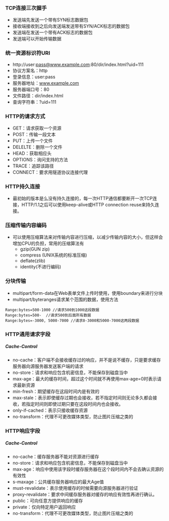 ### TCP连接三次握手
* 发送端先发送一个带有SYN标志数据包
* 接收端接收到之后向发送端发送带有SYN/ACK标志的数据包
* 发送端在发送一个带有ACK标志的数据包
* 发送端可以开始传输数据

### 统一资源标识符URI
* http://user:pass@www.example.com:80/dir/index.html?uid=111
* 协议方案名：http
* 登录信息：user:pass
* 服务器地址：www.example.com
* 服务器端口号：80
* 文件路径：dir/index.html
* 查询字符串：?uid=111

### HTTP的请求方式
* GET：请求获取一个资源
* POST：传输一段文本
* PUT：上传一个文件
* DELELTE：删除一个文件
* HEAD：获取相应头
* OPTIONS：询问支持的方法
* TRACE：追踪该路径
* CONNECT：要求用隧道协议连接代理

### HTTP持久连接
* 最初始的版本是么没有持久连接的，每一次HTTP通信都要断开一次TCP连接，HTTP/1.1之后可以使用keep-alive或HTTP connection reuse来持久连接。

### 压缩传输内容编码
* 可以使用压缩算法来对传输内容进行压缩，以减少传输内容的大小，但这样会增加CPU的负担，常用的压缩算法有
    * gzip(GUN zip)
    * compress (UNIX系统的标准压缩)
    * deflate(zlib)
    * identity(不进行编码)
    
### 分块传输
* multipart/form-data在Web表单文件上传时使用，使用boundary来进行分块
* multipart/byteranges请求某个范围的数据，使用方法
```
Range:bytes=500-1000 //请求500到1000这段数据
Range:bytes=500-  //请求500到后面所有数据
Range:bytes=-3000, 5000-7000 //请求0-3000和5000-7000这两段数据
```

### HTTP通用请求字段

##### Cache-Control
* no-cache：客户端不会接收缓存过的响应，并不是说不缓存，只是要求缓存服务器向源服务器发送客户端的请求
* no-store：请求和响应包含机密信息，不能保存到磁盘当中
* max-age：最大的缓存时间，超过这个时间就不再使用max-age=0时表示请求最新资源
* min-fresh：期望缓存在这段时间内是有效的
* max-stale：表示即使缓存过期也会接收，若不指定时间则无论多久都会接收，若指定时间则即使过期只要在这段时间内也会接收。
* only-if-cached：表示只接收缓存资源
* no-transform：代理不可更改媒体类型，防止图片压缩之类的

### HTTP响应字段

##### Cache-Control
* no-cache：缓存服务器不能对资源进行缓存
* no-store：请求和响应包含机密信息，不能保存到磁盘当中
* max-age：响应中使用该字段时缓存服务器在这个段时间内不会去确认资源的有效性
* s-maxage：公共缓存服务器响应的最大Age值
* must-revalidate：表示使用缓存的时候需要向源服务器进行验证
* proxy-revalidate：要求中间缓存服务器对缓存的响应有效性再进行确认。
* public：可向任意方提供响应的缓存
* private：仅向特定用户返回响应
* no-transform：代理不可更改媒体类型，防止图片压缩之类的